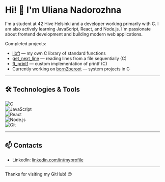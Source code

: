 # Hi! 👋 I'm Uliana Nadorozhna

I'm a student at 42 Hive Helsinki and a developer working primarily with C. I am also actively learning JavaScript, React, and Node.js. I'm passionate about frontend development and building modern web applications.

Completed projects:  
- [libft](https://github.com/UlianaNad/libft) — my own C library of standard functions  
- [get_next_line](https://github.com/UlianaNad/get_next_line) — reading lines from a file sequentially (C)  
- [ft_printf](https://github.com/UlianaNad/ft_printf) — custom implementation of printf (C)  
- Currently working on [born2beroot](https://github.com/UlianaNad/born2beroot) — system projects in C  

---

## 🛠 Technologies & Tools

![C](https://img.shields.io/badge/C-00599C?style=for-the-badge&logo=c&logoColor=white)  
![JavaScript](https://img.shields.io/badge/JavaScript-F7DF1E?style=for-the-badge&logo=javascript&logoColor=black)  
![React](https://img.shields.io/badge/React-61DAFB?style=for-the-badge&logo=react&logoColor=black)  
![Node.js](https://img.shields.io/badge/Node.js-339933?style=for-the-badge&logo=node-dot-js&logoColor=white)  
![Git](https://img.shields.io/badge/Git-F05032?style=for-the-badge&logo=git&logoColor=white)  

---

## 📫 Contacts  

- LinkedIn: [linkedin.com/in/myprofile](https://www.linkedin.com/in/uliana-nadorozhna/)  

---

Thanks for visiting my GitHub! 😊
